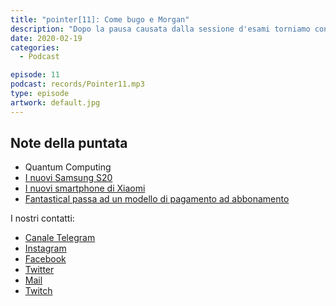```yaml
---
title: "pointer[11]: Come bugo e Morgan"
description: "Dopo la pausa causata dalla sessione d'esami torniamo con una nuova puntata."
date: 2020-02-19
categories:
  - Podcast

episode: 11
podcast: records/Pointer11.mp3
type: episode
artwork: default.jpg
---
```


## Note della puntata

<!-- wp:list -->
<ul><li>Quantum Computing</li><li><a href="https://www.theverge.com/2020/2/11/21125212/samsung-galaxy-s20-event-news-announcements-top-biggest-products-unpacked">I nuovi Samsung S20</a></li><li><a href="http://blog.mi.com/en/2020/02/13/introducing-xiaomis-latest-flagship-mi-10-series-mi-10-pro-and-mi-10/">I nuovi smartphone di Xiaomi</a></li><li><a href="https://www.macstories.net/reviews/the-new-fantastical-review/">Fantastical passa ad un modello di pagamento ad abbonamento</a></li></ul>
<!-- /wp:list -->


I nostri contatti:

- [Canale Telegram](https://t.me/PointerPodcast)
- [Instagram](https://www.instagram.com/pointerpodcast/)
- [Facebook](https://www.facebook.com/pointerPodcast/)
- [Twitter](https://twitter.com/PointerPodcast)
- [Mail](info@pointerpodcast.it)
- [Twitch](https://www.twitch.tv/pointerpodcast)

